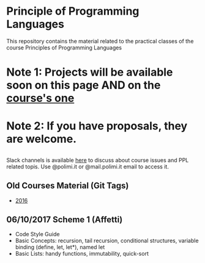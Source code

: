 # Principle of Programming Languages

This repository contains the material related to the practical classes of the course Principles of Programming Languages

# Note 1: Projects will be available soon on this page AND on the [course's one](home.deib.polimi.it/pradella/PL.html)

# Note 2: If you have proposals, they are welcome.


##

Slack channels is available [here](ppl-course.slack.com) to discuss about course issues and PPL related topis. Use @polimi.it or @mail.polimi.it email to access it.


## Old Courses Material (Git Tags)

-  [2016](https://github.com/riccardotommasini/plp/releases/tag/2016) 

## 06/10/2017 Scheme 1 (Affetti)
- Code Style Guide
- Basic Concepts: recursion, tail recursion, conditional structures, variable binding (define, let, let*), named let
- Basic Lists: handy functions, immutability, quick-sort




